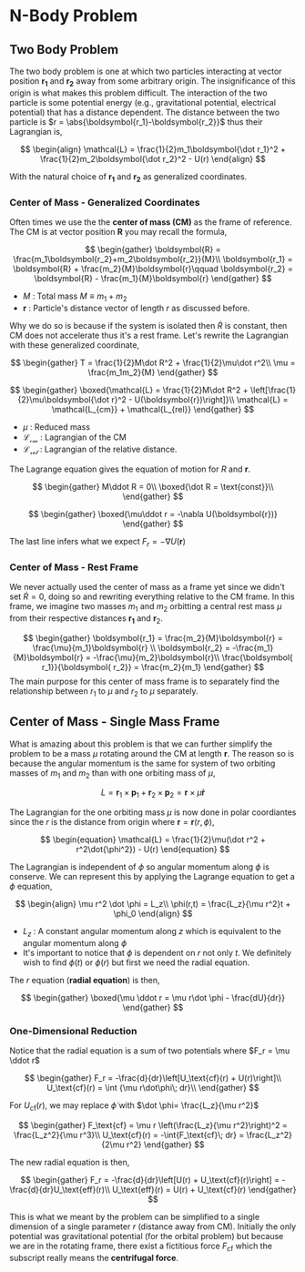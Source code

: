 #  N-Body Problem

## Two Body Problem
The two body problem is one at which two particles interacting at vector position $\boldsymbol{r_1}$ and $\boldsymbol{r_2}$ away from some arbitrary origin. The insignificance of this origin is what makes this problem difficult. The interaction of the two particle is some potential energy (e.g., gravitational potential, electrical potential) that has a distance dependent. The distance between the two particle is $r = \abs{\boldsymbol{r_1}-\boldsymbol{r_2}}$ thus their Lagrangian is,

$$
\begin{align}
    \mathcal{L} = \frac{1}{2}m_1\boldsymbol{\dot r_1}^2 + \frac{1}{2}m_2\boldsymbol{\dot r_2}^2 - U(r)
\end{align}
$$

With the natural choice of $\boldsymbol{r_1}$ and $\boldsymbol{r_2}$ as generalized coordinates.

### Center of Mass - Generalized Coordinates
Often times we use the the **center of mass (CM)** as the frame of reference. The CM is at vector position $\boldsymbol{R}$ you may recall the formula,

$$
\begin{gather}
    \boldsymbol{R} = \frac{m_1\boldsymbol{r_2}+m_2\boldsymbol{r_2}}{M}\\
    \boldsymbol{r_1} = \boldsymbol{R} + \frac{m_2}{M}\boldsymbol{r}\qquad \boldsymbol{r_2} = \boldsymbol{R} - \frac{m_1}{M}\boldsymbol{r}
\end{gather}
$$

* $M$ : Total mass $M \equiv m_1 + m_2$
* $\boldsymbol{r}$ : Particle's distance vector of length $r$ as discussed before.

Why we do so is because if the system is isolated then $\dot R$ is constant, then CM does not accelerate thus it's a rest frame. Let's rewrite the Lagrangian with these generalized coordinate,

$$
\begin{gather}
    T = \frac{1}{2}M\dot R^2 + \frac{1}{2}\mu\dot r^2\\
    \mu = \frac{m_1m_2}{M}
\end{gather}
$$

$$
\begin{gather}
    \boxed{\mathcal{L} = \frac{1}{2}M\dot R^2 + \left[\frac{1}{2}\mu\boldsymbol{\dot r}^2 - U(\boldsymbol{r})\right]}\\
    \mathcal{L} = \mathcal{L_{cm}} + \mathcal{L_{rel}}
\end{gather}
$$

* $\mu$ : Reduced mass
* $\mathcal{L_{cm}}$ : Lagrangian of the CM
* $\mathcal{L_{rel}}$ : Lagrangian of the relative distance.

The Lagrange equation gives the equation of motion for $R$ and $\boldsymbol{r}$.

$$
\begin{gather}
    M\ddot R = 0\\
    \boxed{\dot R = \text{const}}\\
\end{gather}
$$

$$
\begin{gather}
    \boxed{\mu\ddot r = -\nabla U(\boldsymbol{r})}
\end{gather}
$$

The last line infers what we expect $F_r = -\nabla U(\boldsymbol{r})$

### Center of Mass - Rest Frame
We never actually used the center of mass as a frame yet since we didn't set $\dot R = 0$, doing so and rewriting everything relative to the CM frame. In this frame, we imagine two masses $m_1$ and $m_2$ orbitting a central rest mass $\mu$ from their respective distances $\boldsymbol{r_1}$ and $\boldsymbol{r}_2$.

$$
\begin{gather}
    \boldsymbol{r_1} = \frac{m_2}{M}\boldsymbol{r} = \frac{\mu}{m_1}\boldsymbol{r} \\ \boldsymbol{r_2} = -\frac{m_1}{M}\boldsymbol{r} = -\frac{\mu}{m_2}\boldsymbol{r}\\
    \frac{\boldsymbol{ r_1}}{\boldsymbol{ r_2}} = \frac{m_2}{m_1}
\end{gather}
$$
The main purpose for this center of mass frame is to separately find the relationship between $r_1$ to $\mu$ and $r_2$ to $\mu$ separately.

## Center of Mass - Single Mass Frame
What is amazing about this problem is that we can further simplify the problem to be a mass $\mu$ rotating around the CM at length $\boldsymbol{r}$. The reason so is because the angular momentum is the same for system of two orbiting masses of $m_1$ and $m_2$ than with one orbiting mass of $\mu$,

$$ L = \boldsymbol{r}_1 \times \boldsymbol{p}_1 + \boldsymbol{r}_2 \times \boldsymbol{p}_2 = \boldsymbol{r} \times \mu \boldsymbol{\dot r}$$

The Lagrangian for the one orbiting mass $\mu$ is now done in polar coordiantes since the $r$ is the distance from origin where $\boldsymbol{r} = \boldsymbol{r}(r,\phi)$,

$$
\begin{equation}
    \mathcal{L} = \frac{1}{2}\mu(\dot r^2 + r^2\dot{\phi^2}) - U(r)
\end{equation}
$$

The Lagrangian is independent of $\phi$ so angular momentum along $\phi$ is conserve. We can represent this by applying the Lagrange equation to get a $\phi$ equation,

$$
\begin{align}
    \mu r^2 \dot \phi = L_z\\
    \phi(r,t) = \frac{L_z}{\mu r^2}t + \phi_0
\end{align}
$$

* $L_z$ : A constant angular momentum along $z$ which is equivalent to the angular momentum along $\phi$
* It's important to notice that $\phi$ is dependent on $r$ not only $t$. We definitely wish to find $\phi(t)$ or $\phi(r)$ but first we need the radial equation.


The $r$ equation (**radial equation**) is then,

$$
\begin{gather}
    \boxed{\mu \ddot r = \mu r\dot \phi - \frac{dU}{dr}}
\end{gather}
$$

### One-Dimensional Reduction
Notice that the radial equation is a sum of two potentials where $F_r = \mu \ddot r$

$$
\begin{gather}
    F_r = -\frac{d}{dr}\left[U_\text{cf}(r) + U(r)\right]\\
    U_\text{cf}(r) = \int {\mu r\dot\phi\; dr}\\
\end{gather}
$$

For $U_\text{cf}(r)$, we may replace $\dot \phi$ with $\dot \phi= \frac{L_z}{\mu r^2}$

$$
\begin{gather}
    F_\text{cf} = \mu r \left(\frac{L_z}{\mu r^2}\right)^2 = \frac{L_z^2}{\mu r^3}\\
    U_\text{cf}(r) = -\int{F_\text{cf}\; dr} = \frac{L_z^2}{2\mu r^2}
\end{gather}
$$

The new radial equation is then,

$$
\begin{gather}
    F_r = -\frac{d}{dr}\left[U(r) + U_\text{cf}(r)\right] = -\frac{d}{dr}U_\text{eff}(r)\\
    U_\text{eff}(r) = U(r) + U_\text{cf}(r)
\end{gather}
$$

This is what we meant by the problem can be simplified to a single dimension of a single parameter $r$ (distance away from CM). Initially the only potential was gravitational potential (for the orbital problem) but because we are in the rotating frame, there exist a fictitious force $F_\text{cf}$ which the subscript really means the **centrifugal force**.